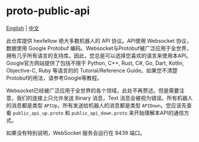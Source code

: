 # proto-public-api

[English](README.md) | [中文](README_cn.md)

此仓库提供 hexfellow 绝大多数机器人的 API 协议。API使用 Websocket 协议，数据使用 Google Protobuf 编码。Websocket与Protobuf被广泛应用于全世界，拥有几乎所有语言的支持库。因此，您总是可以选择您喜欢的语言来使用本API。Google官方网站提供了包括不限于 Python, C++, Rust, C#, Go, Dart, Kotlin, Objective-C, Ruby 等语言的的 Tutorial/Reference Guide。如果您不清楚Protobuf的用法，请参考Google等教程。

Websocket已经被广泛应用于全世界的各个领域，此处不再赘述。但是需要注意，我们的连接上只允许发送 Binary 消息，Text 消息会被视为错误。所有机器人的消息都是类型 `APIUp`，所有发送给机器人的消息都是类型 `APIDown`。您应该先查看 `public_api_up.proto` 和 `public_api_down.proto` 来开始理解本API的通信方式。

如果没有特别说明，WebSocket 服务会运行在 8439 端口。
